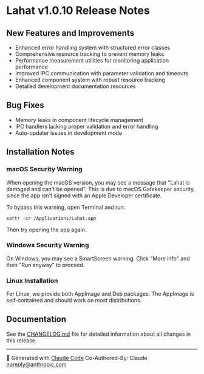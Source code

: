 # Lahat v1.0.10 Release Notes

## New Features and Improvements

- Enhanced error handling system with structured error classes
- Comprehensive resource tracking to prevent memory leaks
- Performance measurement utilities for monitoring application performance
- Improved IPC communication with parameter validation and timeouts
- Enhanced component system with robust resource tracking
- Detailed development documentation resources

## Bug Fixes

- Memory leaks in component lifecycle management
- IPC handlers lacking proper validation and error handling
- Auto-updater issues in development mode

## Installation Notes

### macOS Security Warning

When opening the macOS version, you may see a message that "Lahat is damaged and can't be opened". This is due to macOS Gatekeeper security, since the app isn't signed with an Apple Developer certificate.

To bypass this warning, open Terminal and run:

```
xattr -cr /Applications/Lahat.app
```

Then try opening the app again.

### Windows Security Warning

On Windows, you may see a SmartScreen warning. Click "More info" and then "Run anyway" to proceed.

### Linux Installation

For Linux, we provide both AppImage and Deb packages. The AppImage is self-contained and should work on most distributions.

## Documentation

See the [CHANGELOG.md](https://github.com/Dorky-Robot/lahat/blob/main/CHANGELOG.md) file for detailed information about all changes in this release.

---

🤖 Generated with [Claude Code](https://claude.ai/code)
Co-Authored-By: Claude <noreply@anthropic.com>
